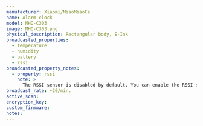 ```yaml
---
manufacturer: Xiaomi/MiaoMiaoCe
name: Alarm clock
model: MHO-C303
image: MHO-C303.png
physical_description: Rectangular body, E-Ink
broadcasted_properties:
  - temperature
  - humidity
  - battery
  - rssi
broadcasted_property_notes:
  - property: rssi
    note: >
      The RSSI sensor is disabled by default. You can enable the RSSI sensor by going to `configuration`, `integrations`, select `devices` on the BLE monitor integration tile and select your device. Click on the `+1 disabled entity` to show the disabled sensor and select the disabled entity. Finally, click on `Enable entity` to enable it. 
broadcast_rate: ~20/min.
active_scan:
encryption_key:
custom_firmware:
notes:
---
```

